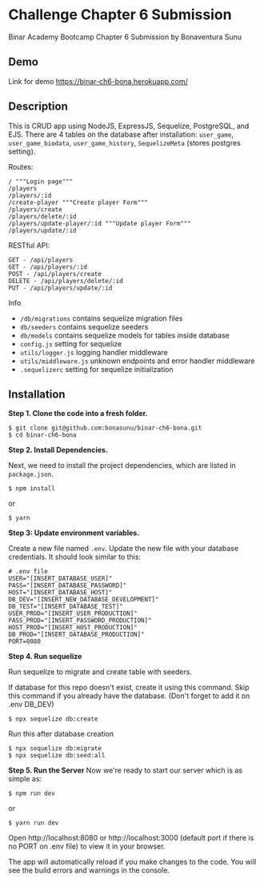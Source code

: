 # Challenge Chapter 6 Submission

Binar Academy Bootcamp Chapter 6 Submission by Bonaventura Sunu

## Demo

Link for demo
https://binar-ch6-bona.herokuapp.com/

## Description

This is CRUD app using NodeJS, ExpressJS, Sequelize, PostgreSQL, and EJS. There are 4 tables on the database after installation: `user_game`, `user_game_biodata`, `user_game_history`, `SequelizeMeta` (stores postgres setting).

Routes:

```
/ """Login page"""
/players
/players/:id
/create-player """Create player Form"""
/players/create
/players/delete/:id
/players/update-player/:id """Update player Form"""
/players/update/:id
```

RESTful API:

```
GET - /api/players
GET - /api/players/:id
POST - /api/players/create
DELETE - /api/players/delete/:id
PUT - /api/players/update/:id
```

Info

- `/db/migrations` contains sequelize migration files
- `db/seeders` contains sequelize seeders
- `db/models` contains sequelize models for tables inside database
- `config.js` setting for sequelize
- `utils/logger.js` logging handler middleware
- `utils/middleware.js` unknown endpoints and error handler middleware
- `.sequelizerc` setting for sequelize initialization

## Installation

**Step 1. Clone the code into a fresh folder.**

```
$ git clone git@github.com:bonasunu/binar-ch6-bona.git
$ cd binar-ch6-bona
```

**Step 2. Install Dependencies.**

Next, we need to install the project dependencies, which are listed in `package.json`.

```
$ npm install
```

or

```
$ yarn
```

**Step 3: Update environment variables.**

Create a new file named `.env`. Update the new file with your database credentials. It should look similar to this:

```
# .env file
USER="[INSERT_DATABASE_USER]"
PASS="[INSERT_DATABASE_PASSWORD]"
HOST="[INSERT_DATABASE_HOST]"
DB_DEV="[INSERT_NEW_DATABASE_DEVELOPMENT]"
DB_TEST="[INSERT_DATABASE_TEST]"
USER_PROD="[INSERT_USER_PRODUCTION]"
PASS_PROD="[INSERT_PASSWORD_PRODUCTION]"
HOST_PROD="[INSERT_HOST_PRODUCTION]"
DB_PROD="[INSERT_DATABASE_PRODUCTION]"
PORT=8080
```

**Step 4. Run sequelize**

Run sequelize to migrate and create table with seeders.

If database for this repo doesn't exist, create it using this command.
Skip this command if you already have the database. (Don't forget to add it on .env DB_DEV)
```
$ npx sequelize db:create
```

Run this after database creation
```
$ npx sequelize db:migrate
$ npx sequelize db:seed:all
```

**Step 5. Run the Server**
Now we're ready to start our server which is as simple as:

```
$ npm run dev
```

or

```
$ yarn run dev
```

Open http://localhost:8080 or http://localhost:3000 (default port if there is no PORT on .env file) to view it in your browser.

The app will automatically reload if you make changes to the code.
You will see the build errors and warnings in the console.
